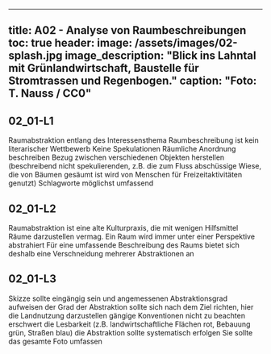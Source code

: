 
---
title: A02 - Analyse von Raumbeschreibungen
toc: true
header:
  image: /assets/images/02-splash.jpg
  image_description: "Blick ins Lahntal mit Grünlandwirtschaft, Baustelle für Stromtrassen und Regenbogen."
  caption: "Foto: T. Nauss / CC0"
---

## 02_01-L1

Raumabstraktion entlang des Interessensthema
Raumbeschreibung ist kein literarischer Wettbewerb
Keine Spekulationen
Räumliche Anordnung beschreiben
Bezug zwischen verschiedenen Objekten herstellen (beschreibend nicht spekulierenden, z.B. die zum Fluss abschüssige Wiese, die von Bäumen gesäumt ist wird von Menschen für Freizeitaktivitäten genutzt)
Schlagworte möglichst umfassend

## 02_01-L2

Raumabstraktion ist eine alte Kulturpraxis, die mit wenigen Hilfsmittel Räume darzustellen vermag.
Ein Raum wird immer unter einer Perspektive abstrahiert
Für eine umfassende Beschreibung des Raums bietet sich deshalb eine Verschneidung mehrerer Abstraktionen an 


## 02_01-L3

Skizze sollte eingängig sein und angemessenen Abstraktionsgrad aufweisen
der Grad der Abstraktion sollte sich nach dem Ziel richten, hier die Landnutzung darzustellen
gängige Konventionen nicht zu beachten erschwert die Lesbarkeit (z.B. landwirtschaftliche Flächen rot, Bebauung grün, Straßen blau)
die Abstraktion sollte systematisch erfolgen
Sie sollte das gesamte Foto umfassen


